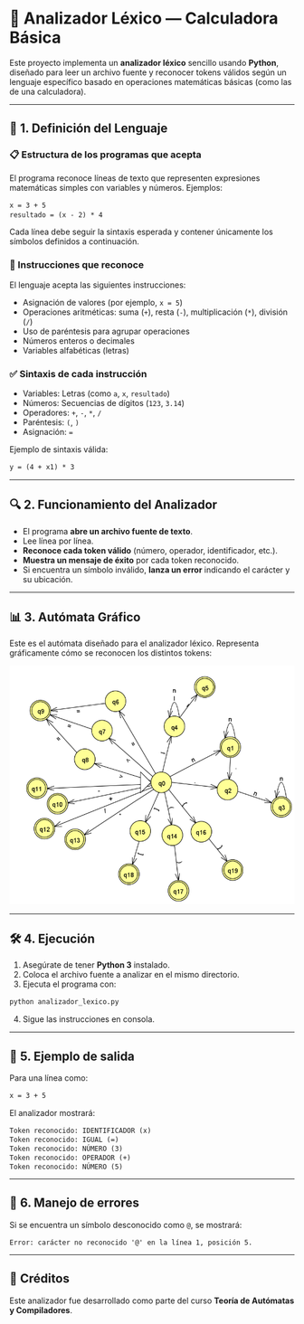 # 📄 Analizador Léxico — Calculadora Básica

Este proyecto implementa un **analizador léxico** sencillo usando **Python**, diseñado para leer un archivo fuente y reconocer tokens válidos según un lenguaje específico basado en operaciones matemáticas básicas (como las de una calculadora).

---

## 📌 1. Definición del Lenguaje

### 📋 Estructura de los programas que acepta

El programa reconoce líneas de texto que representen expresiones matemáticas simples con variables y números. Ejemplos:

```txt
x = 3 + 5
resultado = (x - 2) * 4
```

Cada línea debe seguir la sintaxis esperada y contener únicamente los símbolos definidos a continuación.

### 🧠 Instrucciones que reconoce

El lenguaje acepta las siguientes instrucciones:

- Asignación de valores (por ejemplo, `x = 5`)
- Operaciones aritméticas: suma (`+`), resta (`-`), multiplicación (`*`), división (`/`)
- Uso de paréntesis para agrupar operaciones
- Números enteros o decimales
- Variables alfabéticas (letras)

### ✅ Sintaxis de cada instrucción

- Variables: Letras (como `a`, `x`, `resultado`)
- Números: Secuencias de dígitos (`123`, `3.14`)
- Operadores: `+`, `-`, `*`, `/`
- Paréntesis: `(`, `)`
- Asignación: `=`

Ejemplo de sintaxis válida:

```txt
y = (4 + x1) * 3
```

---

## 🔍 2. Funcionamiento del Analizador

- El programa **abre un archivo fuente de texto**.
- Lee línea por línea.
- **Reconoce cada token válido** (número, operador, identificador, etc.).
- **Muestra un mensaje de éxito** por cada token reconocido.
- Si encuentra un símbolo inválido, **lanza un error** indicando el carácter y su ubicación.

---

## 📊 3. Autómata Gráfico

Este es el autómata diseñado para el analizador léxico. Representa gráficamente cómo se reconocen los distintos tokens:

![Autómata Léxico](https://raw.githubusercontent.com/nahomi2004/automata-sencillo/refs/heads/main/imagen/automata.png)

---

## 🛠️ 4. Ejecución

1. Asegúrate de tener **Python 3** instalado.
2. Coloca el archivo fuente a analizar en el mismo directorio.
3. Ejecuta el programa con:

```bash
python analizador_lexico.py
```

4. Sigue las instrucciones en consola.

---

## 💬 5. Ejemplo de salida

Para una línea como:

```txt
x = 3 + 5
```

El analizador mostrará:

```
Token reconocido: IDENTIFICADOR (x)
Token reconocido: IGUAL (=)
Token reconocido: NÚMERO (3)
Token reconocido: OPERADOR (+)
Token reconocido: NÚMERO (5)
```

---

## 🚫 6. Manejo de errores

Si se encuentra un símbolo desconocido como `@`, se mostrará:

```
Error: carácter no reconocido '@' en la línea 1, posición 5.
```

---

## 🧠 Créditos

Este analizador fue desarrollado como parte del curso **Teoría de Autómatas y Compiladores**.
